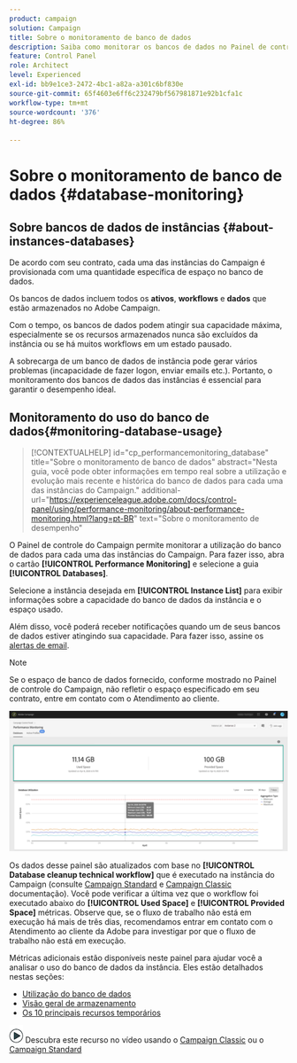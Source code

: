 ```yaml
---
product: campaign
solution: Campaign
title: Sobre o monitoramento de banco de dados
description: Saiba como monitorar os bancos de dados no Painel de controle do Campaign
feature: Control Panel
role: Architect
level: Experienced
exl-id: bb9e1ce3-2472-4bc1-a82a-a301c6bf830e
source-git-commit: 65f4603e6ff6c232479bf567981871e92b1cfa1c
workflow-type: tm+mt
source-wordcount: '376'
ht-degree: 86%

---
```


# Sobre o monitoramento de banco de dados {#database-monitoring}

## Sobre bancos de dados de instâncias {#about-instances-databases}

De acordo com seu contrato, cada uma das instâncias do Campaign é provisionada com uma quantidade específica de espaço no banco de dados.

Os bancos de dados incluem todos os **ativos**, **workflows** e **dados** que estão armazenados no Adobe Campaign.

Com o tempo, os bancos de dados podem atingir sua capacidade máxima, especialmente se os recursos armazenados nunca são excluídos da instância ou se há muitos workflows em um estado pausado.

A sobrecarga de um banco de dados de instância pode gerar vários problemas (incapacidade de fazer logon, enviar emails etc.). Portanto, o monitoramento dos bancos de dados das instâncias é essencial para garantir o desempenho ideal.

## Monitoramento do uso do banco de dados{#monitoring-database-usage}

>[!CONTEXTUALHELP]
>id="cp_performancemonitoring_database"
>title="Sobre o monitoramento de banco de dados"
>abstract="Nesta guia, você pode obter informações em tempo real sobre a utilização e evolução mais recente e histórica do banco de dados para cada uma das instâncias do Campaign."
>additional-url="https://experienceleague.adobe.com/docs/control-panel/using/performance-monitoring/about-performance-monitoring.html?lang=pt-BR" text="Sobre o monitoramento de desempenho"

O Painel de controle do Campaign permite monitorar a utilização do banco de dados para cada uma das instâncias do Campaign. Para fazer isso, abra o cartão **[!UICONTROL Performance Monitoring]** e selecione a guia **[!UICONTROL Databases]**.

Selecione a instância desejada em **[!UICONTROL Instance List]** para exibir informações sobre a capacidade do banco de dados da instância e o espaço usado.

Além disso, você poderá receber notificações quando um de seus bancos de dados estiver atingindo sua capacidade. Para fazer isso, assine os [alertas de email](../../performance-monitoring/using/email-alerting.md).

>[!NOTE]
>
>Se o espaço de banco de dados fornecido, conforme mostrado no Painel de controle do Campaign, não refletir o espaço especificado em seu contrato, entre em contato com o Atendimento ao cliente.

![](assets/databases_dashboard.png)

Os dados desse painel são atualizados com base no **[!UICONTROL Database cleanup technical workflow]** que é executado na instância do Campaign (consulte [Campaign Standard](https://experienceleague.adobe.com/docs/campaign-standard/using/administrating/application-settings/technical-workflows.html?lang=pt-BR#list-of-technical-workflows) e [Campaign Classic](https://experienceleague.adobe.com/docs/campaign-classic/using/monitoring-campaign-classic/data-processing/database-cleanup-workflow.html?lang=pt-BR) documentação). Você pode verificar a última vez que o workflow foi executado abaixo do **[!UICONTROL Used Space]** e **[!UICONTROL Provided Space]** métricas. Observe que, se o fluxo de trabalho não está em execução há mais de três dias, recomendamos entrar em contato com o Atendimento ao cliente da Adobe para investigar por que o fluxo de trabalho não está em execução.

Métricas adicionais estão disponíveis neste painel para ajudar você a analisar o uso do banco de dados da instância. Eles estão detalhados nestas seções:

* [Utilização do banco de dados](../../performance-monitoring/using/database-utilization.md)
* [Visão geral de armazenamento](../../performance-monitoring/using/database-storage-overview.md)
* [Os 10 principais recursos temporários](../../performance-monitoring/using/database-top-ten-resources.md)

<!--* [Active queries](../../performance-monitoring/using/database-active-queries.md)-->

![](assets/do-not-localize/how-to-video.png) Descubra este recurso no vídeo usando o [Campaign Classic](https://experienceleague.adobe.com/docs/campaign-classic-learn/control-panel/performance-monitoring/monitoring-databases.html?lang=pt-BR#performance-monitoring) ou o [Campaign Standard](https://experienceleague.adobe.com/docs/campaign-standard-learn/control-panel/performance-monitoring/monitoring-databases.html?lang=pt-BR#performance-monitoring)
